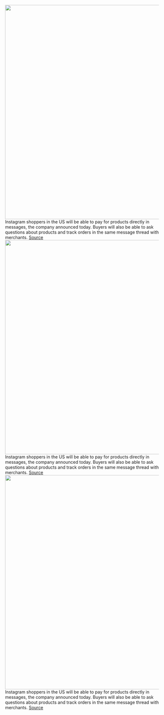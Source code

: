 <img src='https://cdn.vox-cdn.com/thumbor/QCBa5cj3MT2YjRNzujOR9MP8wzg=/0x0:2040x1360/1200x800/filters:focal(857x517:1183x843)/cdn.vox-cdn.com/uploads/chorus_image/image/71148347/acastro_190919_1777_instagram_0001.0.0.jpg' width='700px' /><br/>
Instagram shoppers in the US will be able to pay for products directly in messages, the company announced today. Buyers will also be able to ask questions about products and track orders in the same message thread with merchants.
<a href='https://www.theverge.com/2022/7/18/23268448/instagram-shopping-payments-chat-small-businesses-e-commerce'> Source <a/><img src='https://cdn.vox-cdn.com/thumbor/QCBa5cj3MT2YjRNzujOR9MP8wzg=/0x0:2040x1360/1200x800/filters:focal(857x517:1183x843)/cdn.vox-cdn.com/uploads/chorus_image/image/71148347/acastro_190919_1777_instagram_0001.0.0.jpg' width='700px' /><br/>
Instagram shoppers in the US will be able to pay for products directly in messages, the company announced today. Buyers will also be able to ask questions about products and track orders in the same message thread with merchants.
<a href='https://www.theverge.com/2022/7/18/23268448/instagram-shopping-payments-chat-small-businesses-e-commerce'> Source <a/><img src='https://cdn.vox-cdn.com/thumbor/QCBa5cj3MT2YjRNzujOR9MP8wzg=/0x0:2040x1360/1200x800/filters:focal(857x517:1183x843)/cdn.vox-cdn.com/uploads/chorus_image/image/71148347/acastro_190919_1777_instagram_0001.0.0.jpg' width='700px' /><br/>
Instagram shoppers in the US will be able to pay for products directly in messages, the company announced today. Buyers will also be able to ask questions about products and track orders in the same message thread with merchants.
<a href='https://www.theverge.com/2022/7/18/23268448/instagram-shopping-payments-chat-small-businesses-e-commerce'> Source <a/>